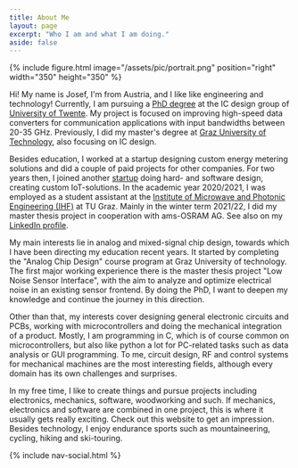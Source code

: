 ```yaml
---
title: About Me
layout: page
excerpt: "Who I am and what I am doing."
aside: false
---
```


{% include figure.html image="/assets/pic/portrait.png" position="right" width="350" height="350" %}

Hi! My name is Josef, I'm from Austria, and I like like engineering and technology! Currently, I am pursuing a [PhD degree](https://people.utwente.nl/j.heel) at the IC design group of [University of Twente](https://www.utwente.nl/). My project is focused on improving high-speed data converters for communication applications with input bandwidths between 20-35 GHz. Previously, I did my master's degree at [Graz University of Technology](https://www.tugraz.at/home/), also focusing on IC design.

Besides education, I worked at a startup designing custom energy metering solutions and did a couple of paid projects for other companies. For two years then, I joined another [startup](https://www.sloc.one/) doing hard- and software design, creating custom IoT-solutions. In the academic year 2020/2021, I was employed as a student assistant at the [Institute of Microwave and Photonic Engineering (IHF)](https://www.tugraz.at/institute/ihf/home/) at TU Graz. Mainly in the winter term 2021/22, I did my master thesis project in cooperation with ams-OSRAM AG. See also on my [LinkedIn profile](https://www.linkedin.com/in/josefheel).

My main interests lie in analog and mixed-signal chip design, towards which I have been directing my education recent years. It started by completing the "Analog Chip Design" course program at Graz University of technology. The first major working experience there is the master thesis project "Low Noise Sensor Interface", with the aim to analyze and optimize electrical noise in an existing sensor frontend. By doing the PhD, I want to deepen my knowledge and continue the journey in this direction.

Other than that, my interests cover designing general electronic circuits and PCBs, working with microcontrollers and doing the mechanical integration of a product. Mostly, I am programming in C, which is of course common on microcontrollers, but also like python a lot for PC-related tasks such as data analysis or GUI programming. To me, circuit design, RF and control systems for mechanical machines are the most interesting fields, although every domain has its own challenges and surprises.

In my free time, I like to create things and pursue projects including electronics, mechanics, software, woodworking and such. If mechanics, electronics and software are combined in one project, this is where it usually gets really exciting. Check out this website to get an impression. Besides technology, I enjoy endurance sports such as mountaineering, cycling, hiking and ski-touring.   

{% include nav-social.html %}
